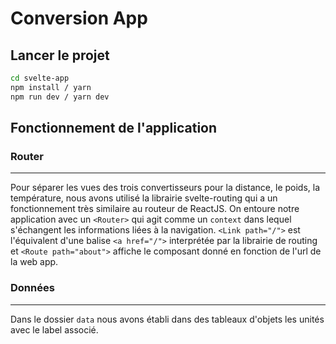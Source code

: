# Conversion App

## Lancer le projet

```bash
cd svelte-app
npm install / yarn
npm run dev / yarn dev
```

## Fonctionnement de l'application

### Router
- - - - - -
Pour séparer les vues des trois convertisseurs pour la distance, le poids, la température, nous avons utilisé la librairie svelte-routing qui a un fonctionnement très similaire au routeur de ReactJS.
On entoure notre application avec un `<Router>` qui agit comme un `context` dans lequel s'échangent les informations liées à la navigation. `<Link path="/">` est l'équivalent d'une balise `<a href="/">` interprétée par la librairie de routing et `<Route path="about">` affiche le composant donné en fonction de l'url de la web app.

### Données
- - -
Dans le dossier `data` nous avons établi dans des tableaux d'objets les unités avec le label associé.
